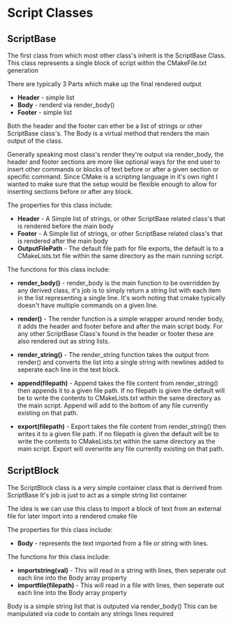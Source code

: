# Script Classes

## ScriptBase

The first class from which most other class's inherit is the ScriptBase Class.
This class represents a single block of script within the CMakeFile.txt generation

There are typically 3 Parts which make up the final rendered output

 * **Header** - simple list
 * **Body** - renderd via render_body()
 * **Footer** - simple list

Both the header and the footer can ether be a list of strings or other ScriptBase class's.
The Body is a virtual method that renders the main output of the class.

Generally speaking most class's render they're output via render_body, the header and footer sections
are more like optional ways for the end user to insert other commands or blocks of text before or after
a given section or specific command. Since CMake is a scripting language in it's own right I wanted to make
sure that the setup would be flexible enough to allow for inserting sections before or after any block.

The properties for this class include:

 * **Header** - A Simple list of strings, or other ScriptBase related class's that is rendered before the main body
 * **Footer** - A Simple list of strings, or other ScriptBase related class's that is rendered after the main body
 * **OutputFilePath** - The default file path for file exports, the default is to a CMakeLists.txt file within the 
   same directory as the main running script.

The functions for this class include:

 * **render_body()** - render_body is the main function to be overridden by any derived class,
   it's job is to simply return a string list with each item in the list representing a single line.
   It's worh noting that cmake typically doesn't have multiple commands on a given line.

 * **render()** - The render function is a simple wrapper around render body, it adds the header and
   footer before and after the main script body. For any other ScriptBase Class's found in the header
   or footer these are also rendered out as string lists.

 * **render_string()** - The render_string function takes the output from render() and converts the list into
   a single string with newlines added to seperate each line in the text block.

 * **append(filepath)** - Append takes the file content from render_string() then appends it to a given file path.
   If no filepath is given the default will be to write the contents to CMakeLists.txt within the same
   directory as the main script. Append will add to the bottom of any file currently existing on that path.

 * **export(filepath)** - Export takes the file content from render_string() then writes it to a given file path.
   If no filepath is given the default will be to write the contents to CMakeLists.txt within the same
   directory as the main script. Export will overwrite any file currently existing on that path.

## ScriptBlock

The ScriptBlock class is a very simple container class that is derrived from ScriptBase
It's job is just to act as a simple string list container

The idea is we can use this class to import a block of text from an external file for later import into a rendered cmake file

The properties for this class include:

 * **Body** - represents the text imported from a file or string with lines.

The functions for this class include:

 * **importstring(val)** - This will read in a string with lines, then seperate out each line into the Body array property
 * **importfile(filepath)** - This will read in a file with lines, then seperate out each line into the Body array property

Body is a simple string list that is outputed via render_body()
This can be manipulated via code to contain any strings lines required
